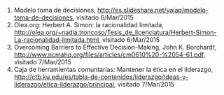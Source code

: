 1. Modelo toma de decisiones, http://es.slideshare.net/yajap/modelo-toma-de-decisiones, visitado 6/Mar/2015
2. Olea.org: Herbert A. Simon: la racionalidad limitada, http://olea.org/~nadia.troncoso/Tesis_de_licenciatura/Herbert-Simon-La-racionalidad-limitada.html, visitado 6/Mar/2015
3. Overcoming Barriers to Effective Decision-Making,  John K. Borchardt, http://www.ncmahq.org/files/articles/cm0610%20-%2054-61.pdf, visitado 7/Mar/2015
4. Caja de herramientas comuntarias: Mantener la ética en el liderazgo, http://ctb.ku.edu/es/tabla-de-contenidos/liderazgo/ideas-y-liderazgo/etica-liderazgo/principal, visitado 7/Mar/2015
